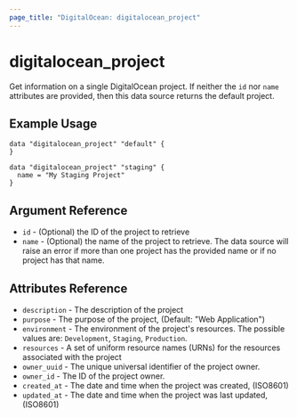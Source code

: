 ```yaml
---
page_title: "DigitalOcean: digitalocean_project"
---
```


# digitalocean_project

Get information on a single DigitalOcean project. If neither the `id` nor `name` attributes are provided,
then this data source returns the default project.

## Example Usage

```hcl
data "digitalocean_project" "default" {
}

data "digitalocean_project" "staging" {
  name = "My Staging Project"
}
```

## Argument Reference

* `id` - (Optional) the ID of the project to retrieve
* `name` - (Optional) the name of the project to retrieve. The data source will raise an error if more than
  one project has the provided name or if no project has that name.

## Attributes Reference

* `description` - The description of the project
* `purpose` -  The purpose of the project, (Default: "Web Application")
* `environment` - The environment of the project's resources. The possible values are: `Development`, `Staging`, `Production`.
* `resources` - A set of uniform resource names (URNs) for the resources associated with the project
* `owner_uuid` - The unique universal identifier of the project owner.
* `owner_id` - The ID of the project owner.
* `created_at` - The date and time when the project was created, (ISO8601)
* `updated_at` - The date and time when the project was last updated, (ISO8601)
